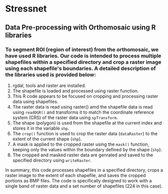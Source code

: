 # Stressnet



## Data Pre-processing with Orthomosaic using R libraries

### To segment ROI (region of interest) from the orthomosaic, we have used R libraries. Our code is intended to process multiple shapefiles within a specified directory and crop a raster image using each shapefile's boundaries. A detailed description of the libraries used is provided below:

1. rgdal, tools and raster are installed.
2. The shapefile is loaded and processed using raster function.
3. This R code appears to be focused on cropping and processing raster data using shapefiles.
4. The raster data is read using raster() amd the shapefile data is read using `readOGR()` and transforms it to match the coordinate reference system (CRS) of the raster data using `spTransform`.
5. The shape (polygon) is used from the shapefile at the current index and stores it in the variable `shp`.
6. The `crop()` function is used to crop the raster data (`dataRaster`) to the extent of the current shape (`shp`).
7. A mask is applied  to the cropped raster using the `mask()` function, keeping only the values within the boundary defined by the shape (`shp`).
8. The cropped and masked raster data are genrated and saved to the specified directory using `writeRaster`.

In summary, this code processes shapefiles in a specified directory, crops a raster image to the extent of each shapefile, and saves the cropped portions as BMP files. The code is specifically designed to work with a single band of raster data and a set number of shapefiles (224 in this case).
